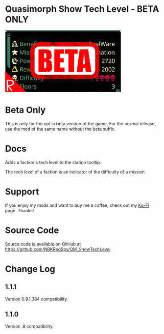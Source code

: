 # Quasimorph Show Tech Level - BETA ONLY

![thumbnail icon](media/thumbnail.png)

# Beta Only
This is only for the opt in beta version of the game.
For the normal release, use the mod of the same name without the beta suffix.

# Docs
Adds a faction's tech level to the station tooltip.

The tech level of a faction is an indicator of the difficulty of a mission.

# Support
If you enjoy my mods and want to buy me a coffee, check out my [Ko-Fi](https://ko-fi.com/nbkredspy71915) page.
Thanks!

# Source Code
Source code is available on GitHub at https://github.com/NBKRedSpy/QM_ShowTechLevel

# Change Log

## 1.1.1
Version 0.9.1.384 compatibility.

## 1.1.0
Version .8 compatibility.
